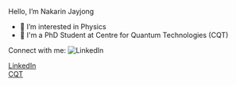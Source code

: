 
Hello, I’m Nakarin Jayjong
- 👀 I’m interested in Physics
- 📖 I'm a PhD Student at Centre for Quantum Technologies (CQT)

Connect with me:
![LinkedIn](https://img.shields.io/twitter/follow/nakarin?label=linkedIn&logo=linkedIn&style=social)<br />

[LinkedIn](https://www.linkedin.com/in/nakarin-jayjong-26b963207/) <br />
[CQT](https://www.quantumlah.org/people/profile/Nakarin-Jayjong)

